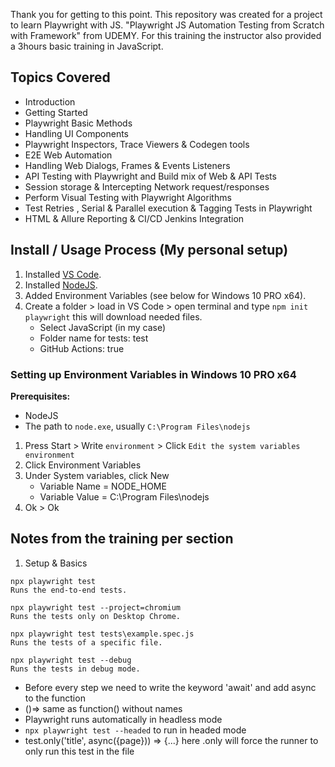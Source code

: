 Thank you for getting to this point. This repository was created for a project to learn Playwright with JS. "Playwright JS Automation Testing from Scratch with Framework" from UDEMY. For this training the instructor also provided a 3hours basic training in JavaScript. 

## Topics Covered
- Introduction
- Getting Started
- Playwright Basic Methods
- Handling UI Components
- Playwright Inspectors, Trace Viewers & Codegen tools
- E2E Web Automation
- Handling Web Dialogs, Frames & Events Listeners
- API Testing with Playwright and Build mix of Web & API Tests
- Session storage & Intercepting Network request/responses
- Perform Visual Testing with Playwright Algorithms
- Test Retries , Serial & Parallel execution & Tagging Tests in Playwright
- HTML & Allure Reporting & CI/CD Jenkins Integration

## Install / Usage Process (My personal setup)
1. Installed [VS Code](https://code.visualstudio.com).
2. Installed [NodeJS](https://nodejs.org).
3. Added Environment Variables (see below for Windows 10 PRO x64).
4. Create a folder > load in VS Code > open terminal and type `npm init playwright` this will download needed files.
    - Select JavaScript (in my case)
    - Folder name for tests: test
    - GitHub Actions: true

### Setting up Environment Variables in Windows 10 PRO x64

**Prerequisites:**
- NodeJS
- The path to `node.exe`, usually `C:\Program Files\nodejs`

1. Press Start > Write `environment` > Click `Edit the system variables environment`
2. Click Environment Variables
3. Under System variables, click New
    - Variable Name = NODE_HOME
    - Variable Value = C:\Program Files\nodejs
4. Ok > Ok

## Notes from the training per section

1. Setup & Basics
```
npx playwright test
Runs the end-to-end tests.

npx playwright test --project=chromium
Runs the tests only on Desktop Chrome.

npx playwright test tests\example.spec.js
Runs the tests of a specific file.

npx playwright test --debug
Runs the tests in debug mode.
```
- Before every step we need to write the keyword 'await' and add async to the function
- ()=> same as function() without names
- Playwright runs automatically in headless mode
- `npx playwright test --headed` to run in headed mode
- test.only('title', async({page})) => {...} here .only will force the runner to only run this test in the file
